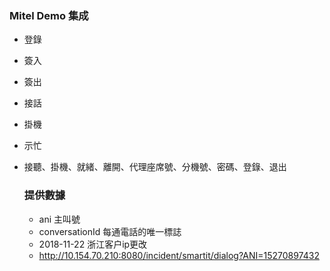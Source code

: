 ### Mitel Demo 集成

- 登錄

- 簽入

- 簽出

- 接話

- 掛機

- 示忙


- 接聽、掛機、就緒、離開、代理座席號、分機號、密碼、登錄、退出


  ### 提供數據

  - ani   主叫號
  - conversationId  每通電話的唯一標誌
  - 2018-11-22 浙江客户ip更改
  - http://10.154.70.210:8080/incident/smartit/dialog?ANI=15270897432
